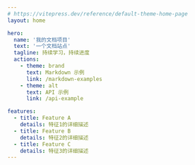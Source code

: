```yaml
---
# https://vitepress.dev/reference/default-theme-home-page
layout: home

hero:
  name: '我的文档项目'
  text: '一个文档站点'
  tagline: 持续学习，持续进度
  actions:
    - theme: brand
      text: Markdown 示例
      link: /markdown-examples
    - theme: alt
      text: API 示例
      link: /api-example

features:
  - title: Feature A
    details: 特征1的详细描述
  - title: Feature B
    details: 特征2的详细描述
  - title: Feature C
    details: 特征3的详细描述
---
```

